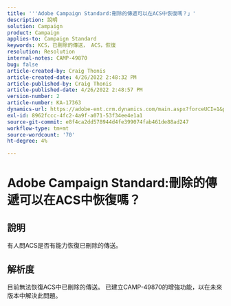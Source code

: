 ```yaml
---
title: '''Adobe Campaign Standard:刪除的傳遞可以在ACS中恢復嗎？」'
description: 說明
solution: Campaign
product: Campaign
applies-to: Campaign Standard
keywords: KCS，已刪除的傳送， ACS，恢復
resolution: Resolution
internal-notes: CAMP-49870
bug: false
article-created-by: Craig Thonis
article-created-date: 4/26/2022 2:48:32 PM
article-published-by: Craig Thonis
article-published-date: 4/26/2022 2:48:57 PM
version-number: 2
article-number: KA-17363
dynamics-url: https://adobe-ent.crm.dynamics.com/main.aspx?forceUCI=1&pagetype=entityrecord&etn=knowledgearticle&id=376ea7ed-6fc5-ec11-a7b6-0022480a10ee
exl-id: 8962fccc-4fc2-4a9f-a071-53f34ee4e1a1
source-git-commit: e8f4ca2dd578944d4fe399074fab461de88ad247
workflow-type: tm+mt
source-wordcount: '70'
ht-degree: 4%

---
```


# Adobe Campaign Standard:刪除的傳遞可以在ACS中恢復嗎？

## 說明


有人問ACS是否有能力恢復已刪除的傳送。


## 解析度


目前無法恢復ACS中已刪除的傳送。 已建立CAMP-49870的增強功能，以在未來版本中解決此問題。
